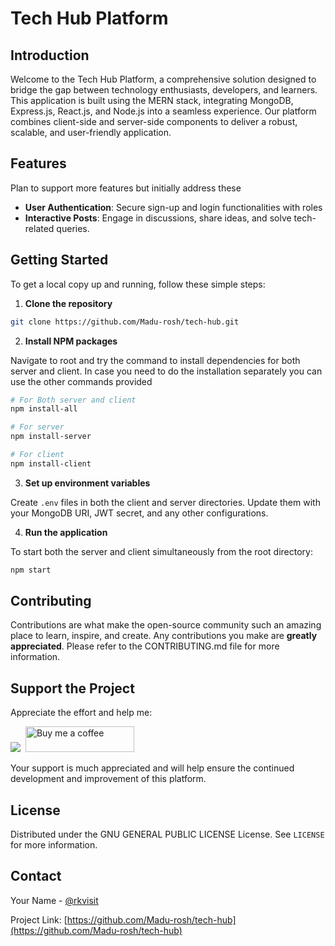 # Tech Hub Platform

## Introduction

Welcome to the Tech Hub Platform, a comprehensive solution designed to bridge the gap between technology enthusiasts, developers, and learners. This application is built using the MERN stack, integrating MongoDB, Express.js, React.js, and Node.js into a seamless experience. Our platform combines client-side and server-side components to deliver a robust, scalable, and user-friendly application.

## Features

Plan to support more features but initially address these 

- **User Authentication**: Secure sign-up and login functionalities with roles
- **Interactive Posts**: Engage in discussions, share ideas, and solve tech-related queries.

## Getting Started

To get a local copy up and running, follow these simple steps:

1. **Clone the repository**

```bash
git clone https://github.com/Madu-rosh/tech-hub.git
```

2. **Install NPM packages**

Navigate to root and try the command to install dependencies for both server and client. In case you need to do the installation separately you can use the other commands provided

```bash
# For Both server and client
npm install-all

# For server
npm install-server

# For client
npm install-client
```

3. **Set up environment variables**

Create `.env` files in both the client and server directories. Update them with your MongoDB URI, JWT secret, and any other configurations.

4. **Run the application**

To start both the server and client simultaneously from the root directory:

```bash
npm start
```

## Contributing

Contributions are what make the open-source community such an amazing place to learn, inspire, and create. Any contributions you make are **greatly appreciated**. Please refer to the CONTRIBUTING.md file for more information.

## Support the Project

Appreciate the effort and help me:

<a href="https://www.paypal.com/cgi-bin/webscr?cmd=_s-xclick&hosted_button_id=V7CYQD2WJQBCQ&source=url"><img src="https://www.paypalobjects.com/en_US/i/btn/btn_donate_LG.gif"></a><span>&nbsp;</span>
<a target="_blank" title="Buy me a coffee" href="https://www.buymeacoffee.com/creativerosh"><img src="https://cdn.buymeacoffee.com/buttons/default-blue.png" alt="Buy me a coffee" height="41" width="174"></a>

Your support is much appreciated and will help ensure the continued development and improvement of this platform.

## License

Distributed under the GNU GENERAL PUBLIC LICENSE License. See `LICENSE` for more information.

## Contact

Your Name - [@rkvisit](https://twitter.com/rkvisit)

Project Link: [https://github.com/Madu-rosh/tech-hub](https://github.com/Madu-rosh/tech-hub)

